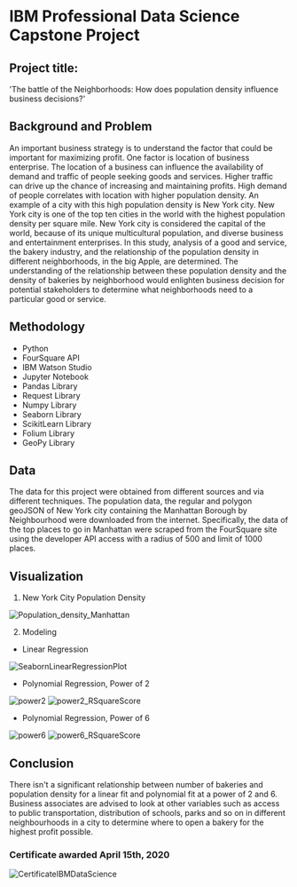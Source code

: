 # IBM Professional Data Science Capstone Project

## Project title: 
'The battle of the Neighborhoods: How does population density influence business decisions?'

## Background and Problem

An important business strategy is to understand the factor that could be important for maximizing
profit. One factor is location of business enterprise. The location of a business can influence the
availability of demand and traffic of people seeking goods and services. Higher traffic can drive up
the chance of increasing and maintaining profits. High demand of people correlates with location
with higher population density. An example of a city with this high population density is New York
city. New York city is one of the top ten cities in the world with the highest population density per
square mile. New York city is considered the capital of the world, because of its unique
multicultural population, and diverse business and entertainment enterprises. In this study, analysis
of a good and service, the bakery industry, and the relationship of the population density in
different neighborhoods, in the big Apple, are determined. The understanding of the relationship
between these population density and the density of bakeries by neighborhood would enlighten
business decision for potential stakeholders to determine what neighborhoods need to a particular
good or service.

## Methodology 

* Python
* FourSquare API
* IBM Watson Studio
* Jupyter Notebook
* Pandas Library
* Request Library
* Numpy Library 
* Seaborn Library
* ScikitLearn Library
* Folium Library
* GeoPy Library

## Data

The data for this project were obtained from different sources and via different techniques. The
population data, the regular and polygon geoJSON of New York city containing the Manhattan
Borough by Neighbourhood were downloaded from the internet. Specifically, the data of the top places to
go in Manhattan were scraped from the FourSquare site using the developer API access with a radius of 500 and limit of 1000 places.

## Visualization 

1. New York City Population Density

![Population_density_Manhattan](https://user-images.githubusercontent.com/59964869/97740688-08455c00-1ab8-11eb-83c4-308176564831.JPG)

2. Modeling

* Linear Regression

![SeabornLinearRegressionPlot](https://user-images.githubusercontent.com/59964869/97741284-d4b70180-1ab8-11eb-8488-3f4a2d98d4c6.JPG)

* Polynomial Regression, Power of 2

![power2](https://user-images.githubusercontent.com/59964869/97741294-d8e31f00-1ab8-11eb-8693-0b26945930bf.JPG)
![power2_RSquareScore](https://user-images.githubusercontent.com/59964869/97741305-dd0f3c80-1ab8-11eb-8a27-6b5f48f86d65.JPG)

* Polynomial Regression, Power of 6

![power6](https://user-images.githubusercontent.com/59964869/97741319-e6000e00-1ab8-11eb-9001-36ccc6366d4a.JPG)
![power6_RSquareScore](https://user-images.githubusercontent.com/59964869/97741326-ea2c2b80-1ab8-11eb-8299-2f9d9455b11f.JPG)

## Conclusion
There isn't a significant relationship between number of bakeries and population density for
a linear fit and polynomial fit at a power of 2 and 6. Business associates are advised to look at other variables such as access to public
transportation, distribution of schools, parks and so on in different neighbourhoods in a city to
determine where to open a bakery for the highest profit possible.

### Certificate awarded April 15th, 2020
![CertificateIBMDataScience](https://user-images.githubusercontent.com/59964869/97740948-5ce8d700-1ab8-11eb-9c65-ef46805c5597.JPG)
